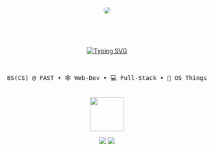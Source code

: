 <div align="center">
<img style="margin: 0px 0px 30px 0px; border-radius: 50px;" src="./Studio Ghibli.gif"/>

<br><br>
[![Typing SVG](https://readme-typing-svg.demolab.com?font=Fira+Code&duration=3000&pause=1000&color=FFFFFF&center=true&multiline=true&random=false&width=1000&height=100&lines=I+am+Ahsan+%3AD;%E2%80%A2+Exploring+the+beauty+of+AI+and+math+through+code+and+intuition+%E2%80%A2)](https://git.io/typing-svg)
    
<br>

<pre>
BS(CS) @ FAST • 🕸️ Web-Dev • 💻 Full-Stack • 💸 OS Things
</pre>

<br>
<img src="https://media.giphy.com/media/UQ1EI1ML2ABQdbebup/giphy.gif?cid=ecf05e478vt5zl447dawj41l9ti18dt2tmk255vc5tenvwsk&ep=v1_stickers_search&rid=giphy.gif&ct=s" width="80px">
<br>

[![](https://img.shields.io/badge/LinkedIn-blue)]()
[![](https://img.shields.io/badge/Itch.io-red)]()

<br>

</div>
